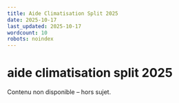 ```yaml
---
title: Aide Climatisation Split 2025
date: 2025-10-17
last_updated: 2025-10-17
wordcount: 10
robots: noindex
---
```


# aide climatisation split 2025

Contenu non disponible – hors sujet.